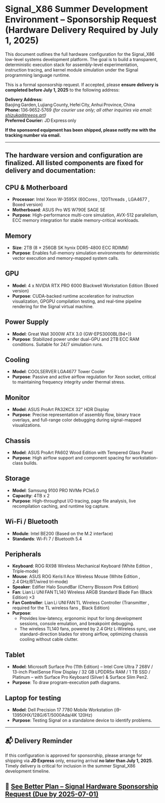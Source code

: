# Signal_X86 Summer Development Environment – Sponsorship Request **(Hardware Delivery Required by July 1, 2025)**

This document outlines the full hardware configuration for the Signal_X86 low-level systems development platform. The goal is to build a transparent, deterministic execution stack for assembly-level experimentation, instruction tracing, and kernel module simulation under the Signal programming language runtime.

This is a formal sponsorship request. If accepted, please **ensure delivery is completed before July 1, 2025** to the following address:

**Delivery Address:**  
Baojing Garden, Lujiang County, Hefei City, Anhui Province, China  
**Phone:** 136‑9652‑5769 *(for courier use only; all other inquiries via email: shizuka@treeos.art)*  
**Preferred Courier:** JD Express only

**If the sponsored equipment has been shipped, please notify me with the tracking number via email.**

---

## The hardware version and configuration are finalized. All listed components are fixed for delivery and documentation:

## CPU & Motherboard

- **Processor**: Intel Xeon W-3595X (60Cores , 120Threads , LGA4677 , Boxed version)
- **Motherboard**: ASUS Pro WS W790E SAGE SE
- **Purpose**: High-performance multi-core simulation, AVX-512 parallelism, ECC memory integration for stable memory-critical workloads.

## Memory

- **Size**: 2TB (8 × 256GB SK hynix DDR5-4800 ECC RDIMM)
- **Purpose**: Enables full-memory simulation environments for deterministic vector execution and memory-mapped system calls.

## GPU

- **Model**: 4 x NVIDIA RTX PRO 6000 Blackwell Workstation Edition (Boxed version)
- **Purpose**: CUDA-backed runtime acceleration for instruction visualization, GPGPU compilation testing, and real-time pipeline rendering for the Signal virtual machine.

## Power Supply

- **Model**: Great Wall 3000W ATX 3.0 (GW-EPS3000BL(94+))
- **Purpose**: Stabilized power under dual-GPU and 2TB ECC RAM conditions. Suitable for 24/7 simulation runs.

## Cooling

- **Model**: COOLSERVER LGA4677 Tower Cooler
- **Purpose**: Passive and active airflow regulation for Xeon socket, critical to maintaining frequency integrity under thermal stress.

## Monitor

- **Model**: ASUS ProArt PA32KCX 32" HDR Display
- **Purpose**: Precise representation of assembly flow, binary trace overlays, and full-range color debugging during signal-mapped visualizations.

## Chassis

- **Model**: ASUS ProArt PA602 Wood Edition with Tempered Glass Panel
- **Purpose**: High airflow support and component spacing for workstation-class builds.

## Storage

- **Model**: Samsung 9100 PRO NVMe PCIe5.0
- **Capacity**: 4TB x 2
- **Purpose**: High-throughput I/O tracing, page file analysis, live recompilation caching, and runtime log capture.

## Wi-Fi / Bluetooth

- **Module**: Intel BE200 (Based on the M.2 interface)
- **Standards**: Wi-Fi 7 / Bluetooth 5.4

## Peripherals

- **Keyboard**: ROG RX98 Wireless Mechanical Keyboard (White Edition , Triple‑mode)
- **Mouse**: ASUS ROG Keris II Ace Wireless Mouse (White Edition , 2.4 GHz/BT/wired tri‑mode)  
- **Speaker**: Edifier Halo SoundBar (Cherry Blossom Pink Edition)
- **Fan**: Lian Li UNI FAN TL140 Wireless ARGB Standard Blade Fan (Black Edition) ×3  
- **Fan Controller**: Lian Li UNI FAN TL Wireless Controller (Transmitter , required for the TL wireless fans , Black Edition) 
- **Purpose**: 
   - Provides low-latency, ergonomic input for long development sessions, console emulation, and breakpoint debugging.
   - The wireless TL140 fans, powered by 2.4 GHz L‑Wireless sync, use standard-direction blades for strong airflow, optimizing chassis cooling without cable clutter.

## Tablet

- **Model**: Microsoft Surface Pro (11th Edition) – Intel Core Ultra 7 268V / 13-inch PixelSense Flow Display / 32 GB LPDDR5x RAM / 1 TB SSD / Platinum – with Surface Pro Keyboard (Silver) & Surface Slim Pen2.
- **Purpose**: To draw program-execution path diagrams.

## Laptop for testing

- **Model**: Dell Precision 17 7780 Mobile Workstation (i9-13950HX/128G/6T/5000Ada/4K 120Hz)
- **Purpose**: Testing Signal on a standalone device to identify problems.

---

## 📬 Delivery Reminder

If this configuration is approved for sponsorship, please arrange for shipping via **JD Express** only, ensuring arrival **no later than July 1, 2025**. Timely delivery is critical for inclusion in the summer Signal_X86 development timeline.

## 🔷 [See Better Plan – Signal Hardware Sponsorship Request (Due by 2025-07-01)](Signal_Hardware_Sponsorship_Request_Please_Arrive_Before_2025-07-01.md)

